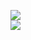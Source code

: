 [![](https://img.shields.io/badge/Made%20With-Github%20Spray-lightgrey.svg?style=for-the-badge&logo=github)](https://github.com/Annihil/github-spray#1749)  
[![](https://i.imgur.com/2DrTn0Z.gif)](https://github.com/Annihil/github-spray)